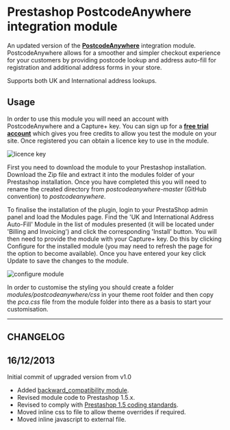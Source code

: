 Prestashop PostcodeAnywhere integration module
==============================================

An updated version of the [**PostcodeAnywhere**](https://www.postcodeanywhere.co.uk/partners/indiv73276.aspx) integration module. PostcodeAnywhere allows for a smoother and simpler checkout experience for your customers by providing postcode lookup and address auto-fill for registration and additional address forms in your store.

Supports both UK and International address lookups.

Usage
-------

In order to use this module you will need an account with PostcodeAnywhere and a Capture+ key. You can sign up for a [**free trial account**](https://www.postcodeanywhere.co.uk/partners/indiv73276.aspx) which gives you free credits to allow you test the module on your site. Once registered you can obtain a licence key to use in the module.

![licence key][1]

First you need to download the module to your Prestashop installation. Download the Zip file and extract it into the modules folder of your Prestashop installation. Once you have completed this you will need to rename the created directory from *postcodeanywhere-master* (GitHub convention) to *postcodeanywhere*.

To finalise the installation of the plugin, login to your PrestaShop admin panel and load the Modules page. Find the 'UK and International Address Auto-Fill' Module in the list of modules presented (it will be located under 'Billing and Invoicing') and click the corresponding 'Install' button. You will then need to provide the module with your Capture+ key. Do this by clicking Configure for the installed module (you may need to refresh the page for the option to become available). Once you have entered your key click Update to save the changes to the module.

![configure module][2]

In order to customise the styling you should create a folder *modules/postcodeanywhere/css* in your theme root folder and then copy the *pca.css* file from the module folder into there as a basis to start your customisation. 

___

CHANGELOG
-------------

16/12/2013
-------------

Initial commit of upgraded version from v1.0

- Added [backward_compatibility module](https://github.com/PrestaShop/PrestaShop-backward_compatibility).
- Revised module code to Prestashop 1.5.x.
- Revised to comply with [Prestashop 1.5 coding standards](http://doc.prestashop.com/display/PS15/Coding+Standards).
- Moved inline css to file to allow theme overrides if required.
- Moved inline javascript to external file.

[1]: http://www.ecartserviceclients.co.uk/img/key.jpg "PostcodeAnywhere dashboard"
[2]: http://www.ecartserviceclients.co.uk/img/configure-module.jpg "Prestashop module configuration"
